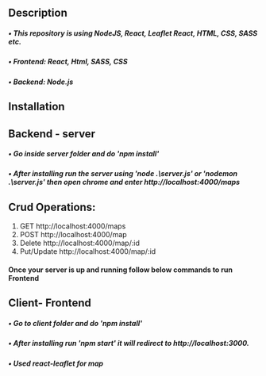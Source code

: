 ## Description

##### •	This repository is using NodeJS, React, Leaflet React, HTML, CSS, SASS etc.
##### •	Frontend: React, Html, SASS, CSS
##### •	Backend: Node.js

## Installation

## Backend - server
##### •	Go inside server folder and do 'npm install'
##### •	After installing  run the server using 'node .\server.js' or 'nodemon .\server.js' then open chrome and enter http://localhost:4000/maps

## Crud Operations:
1. GET http://localhost:4000/maps
2. POST http://localhost:4000/map
3. Delete http://localhost:4000/map/:id 
4. Put/Update http://localhost:4000/map/:id 

#### Once your server is up and running follow below commands to run Frontend

## Client- Frontend 
##### •	Go to client folder and do 'npm install'
##### •	After installing  run 'npm start' it will redirect to http://localhost:3000. 
##### •	Used react-leaflet for map
